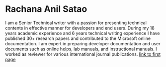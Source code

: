 # Rachana Anil Satao
I am a Senior Technical writer with a passion for presenting technical contents in effective manner for developers and end users. During my 18 years academic experience and 6 years technical writing experience I have published 30+ research papers and contributed to the Microsoft online documentation. I am expert in preparing developer documentation and user documents such as online helps, lab manuals, and instructional manuals. I worked as reviewer for various international journal publications.
[link to first page](first.md)

